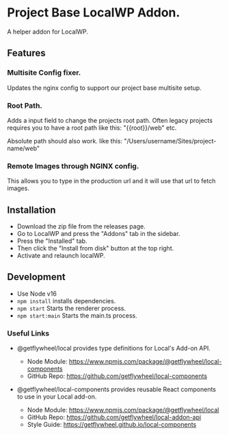 # Project Base LocalWP Addon.
A helper addon for LocalWP.

## Features

### Multisite Config fixer.
Updates the nginx config to support our project base multisite setup.

### Root Path.
Adds a input field to change the projects root path. Often legacy projects requires you to have a root path like this: "{{root}}/web" etc.

Absolute path should also work. like this: "/Users/username/Sites/project-name/web"

### Remote Images through NGINX config.
This allows you to type in the production url and it will use that url to fetch images.

## Installation

* Download the zip file from the releases page.
* Go to LocalWP and press the "Addons" tab in the sidebar.
* Press the "Installed" tab.
* Then click the "Install from disk" button at the top right.
* Activate and relaunch localWP.

## Development

* Use Node v16
* `npm install` installs dependencies.
* `npm start` Starts the renderer process.
* `npm start:main` Starts the main.ts process.

### Useful Links

- @getflywheel/local provides type definitions for Local's Add-on API.
	- Node Module: https://www.npmjs.com/package/@getflywheel/local-components
	- GitHub Repo: https://github.com/getflywheel/local-components

- @getflywheel/local-components provides reusable React components to use in your Local add-on.
	- Node Module: https://www.npmjs.com/package/@getflywheel/local
	- GitHub Repo: https://github.com/getflywheel/local-addon-api
	- Style Guide: https://getflywheel.github.io/local-components
